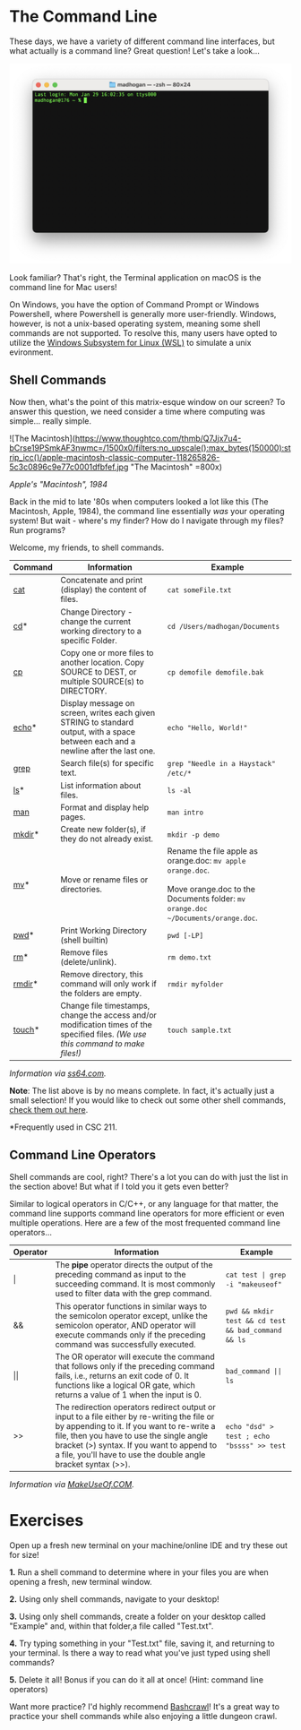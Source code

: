 # The Command Line

These days, we have a variety of different command line interfaces, but what actually is a command line? Great question! Let's take a look...

![Terminal.PNG](imgs/terminal.png "Terminal")

Look familiar? That's right, the Terminal application on macOS is the command line for Mac users!

On Windows, you have the option of Command Prompt or Windows Powershell, where Powershell is generally more user-friendly. Windows, however, is not a unix-based operating system, meaning some shell commands are not supported. To resolve this, many users have opted to utilize the [Windows Subsystem for Linux (WSL)](https://learn.microsoft.com/en-us/windows/wsl/about) to simulate a unix evironment.

## Shell Commands

Now then, what's the point of this matrix-esque window on our screen? To answer this question, we need consider a time where computing was simple... really simple.

![The Macintosh](https://www.thoughtco.com/thmb/Q7Jjx7u4-bCrse19PSmkAF3nwmc=/1500x0/filters:no_upscale():max_bytes(150000):strip_icc()/apple-macintosh-classic-computer-118265826-5c3c0896c9e77c0001dfbfef.jpg "The Macintosh" =800x)

*Apple's "Macintosh", 1984*

Back in the mid to late '80s when computers looked a lot like this (The Macintosh, Apple, 1984), the command line essentially *was* your operating system! But wait - where's my finder? How do I navigate through my files? Run programs?

Welcome, my friends, to shell commands.

| Command | Information | Example |
| --- | --- | --- |
| [cat](https://ss64.com/bash/cat.html) | Concatenate and print (display) the content of files. | ``cat someFile.txt`` |
| [cd](https://ss64.com/bash/cd.html)* | Change Directory - change the current working directory to a specific Folder. | ``cd /Users/madhogan/Documents`` |
| [cp](https://ss64.com/bash/cp.html) | Copy one or more files to another location. Copy SOURCE to DEST, or multiple SOURCE(s) to DIRECTORY. | ``cp demofile demofile.bak`` |
| [echo](https://ss64.com/bash/echo.html)* | Display message on screen, writes each given STRING to standard output, with a space between each and a newline after the last one. | ``echo "Hello, World!"`` |
| [grep](https://ss64.com/bash/grep.html) | Search file(s) for specific text. | ``grep "Needle in a Haystack" /etc/*`` |
| [ls](https://ss64.com/bash/ls.html)* | List information about files. | ``ls -al`` |
| [man](https://ss64.com/bash/man.html) | Format and display help pages. | ``man intro`` |
| [mkdir](https://ss64.com/bash/mkdir.html)* | Create new folder(s), if they do not already exist. | ``mkdir -p demo`` |
| [mv](https://ss64.com/bash/mv.html)* | Move or rename files or directories. | Rename the file apple as orange.doc: ``mv apple orange.doc``. <br><br> Move orange.doc to the Documents folder: ``mv orange.doc ~/Documents/orange.doc``. |
| [pwd](https://ss64.com/bash/pwd.html)* | Print Working Directory (shell builtin) | ``pwd [-LP]`` |
| [rm](https://ss64.com/bash/rm.html)* | Remove files (delete/unlink). | ``rm demo.txt`` |
| [rmdir](https://ss64.com/bash/rmdir.html)* | Remove directory, this command will only work if the folders are empty. | ``rmdir myfolder`` |
| [touch](https://ss64.com/bash/touch.html)* | Change file timestamps, change the access and/or modification times of the specified files. *(We use this command to make files!)* | ``touch sample.txt`` |

*Information via [ss64.com](https://ss64.com/bash/).*

**Note**: The list above is by no means complete. In fact, it's actually just a small selection! If you would like to check out some other shell commands, [check them out here](https://ss64.com/bash/).

*Frequently used in CSC 211.

## Command Line Operators

Shell commands are cool, right? There's a lot you can do with just the list in the section above! But what if I told you it gets even better?

Similar to logical operators in C/C++, or any language for that matter, the command line supports command line operators for more efficient or even multiple operations. Here are a few of the most frequented command line operators...

| Operator | Information | Example |
| --- | --- | --- |
| \| | The **pipe** operator directs the output of the preceding command as input to the succeeding command. It is most commonly used to filter data with the grep command. | ``cat test \| grep -i "makeuseof"`` |
| && | This operator functions in similar ways to the semicolon operator except, unlike the semicolon operator, AND operator will execute commands only if the preceding command was successfully executed. | ``pwd && mkdir test && cd test && bad_command && ls`` |
| \|\| | The OR operator will execute the command that follows only if the preceding command fails, i.e., returns an exit code of 0. It functions like a logical OR gate, which returns a value of 1 when the input is 0. | ``bad_command \|\| ls`` |
| >> | The redirection operators redirect output or input to a file either by re-writing the file or by appending to it. If you want to re-write a file, then you have to use the single angle bracket (>) syntax. If you want to append to a file, you'll have to use the double angle bracket syntax (>>). | ``echo "dsd" > test ; echo "bssss" >> test`` |

*Information via [MakeUseOf.COM](https://www.makeuseof.com/linux-command-line-chaining-operators/).*

# Exercises

Open up a fresh new terminal on your machine/online IDE and try these out for size!

**1.** Run a shell command to determine where in your files you are when opening a fresh, new terminal window.

**2.** Using only shell commands, navigate to your desktop!

**3.** Using only shell commands, create a folder on your desktop called "Example" and, within that folder,a file called "Test.txt".

**4.** Try typing something in your "Test.txt" file, saving it, and returning to your terminal. Is there a way to read what you've just typed using shell commands?

**5.** Delete it all! Bonus if you can do it all at once! (Hint: command line operators)

Want more practice? I'd highly recommend [Bashcrawl](https://gitlab.com/slackermedia/bashcrawl)! It's a great way to practice your shell commands while also enjoying a little dungeon crawl.
